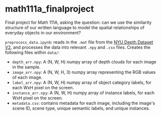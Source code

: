 # math111a_finalproject
Final project for Math 111A, asking the question: can we use the similarity structure of our written language to model the spatial relationships of everyday objects in our environment?

`preprocess_data.ipynb`: reads in the `.mat` file from the [NYU Depth Dataset V2](https://cs.nyu.edu/~silberman/datasets/nyu_depth_v2.html), and processes the data into relevant `.npy` and `.csv` files. Creates the following files within `data/`:
- `depth_arr.npy`: A (N, W, H) numpy array of depth clouds for each image in the sample.
- `image_arr.npy`: A (N, W, H, 3) numpy array representing the RGB values of each image.
- `label_arr.npy`: A (N, W, H) numpy array of object category labels, for each WxH pixel on the screen.
- `instance_arr.npy`: A (N, W, H) numpy array of instance labels, for each WxH pixel on the screen.
- `metadata.csv`: contains metadata for each image, including the image's scene ID, scene type, unique semantic labels, and unique instances.

